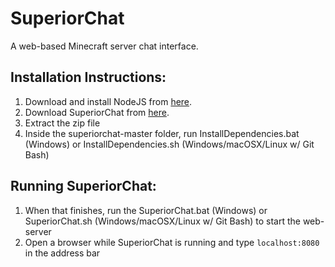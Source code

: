 # SuperiorChat
A web-based Minecraft server chat interface.

## Installation Instructions:
1.  Download and install NodeJS from [here](https://nodejs.org/en/download/ "NodeJS Download Page").
2.  Download SuperiorChat from [here](https://github.com/toastythetoaster/SuperiorChat/archive/master.zip "SuperiorChat Download").
3.  Extract the zip file
4.  Inside the superiorchat-master folder, run InstallDependencies.bat (Windows) or InstallDependencies.sh (Windows/macOSX/Linux w/ Git Bash)

## Running SuperiorChat:
1.  When that finishes, run the SuperiorChat.bat (Windows) or SuperiorChat.sh (Windows/macOSX/Linux w/ Git Bash) to start the web-server
2.  Open a browser while SuperiorChat is running and type `localhost:8080` in the address bar
